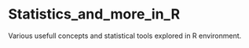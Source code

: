 # Statistics_and_more_in_R
Various usefull concepts and statistical tools explored in R environment. 
